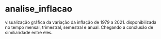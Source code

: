 # analise_inflacao
visualização gráfica da variação da inflação de 1979 a 2021. disponibilizada no tempo mensal, trimestral, semestral e anual. Chegando a conclusão de similiaridade entre eles.
